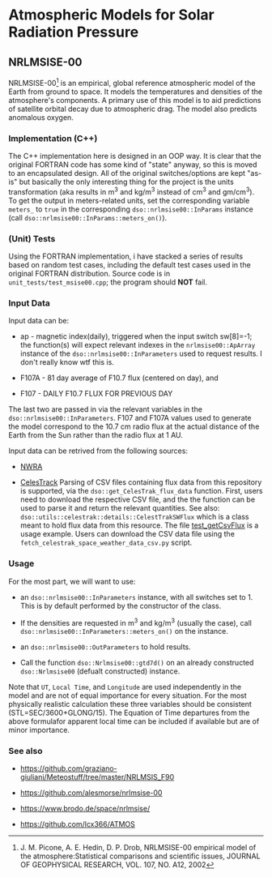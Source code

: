 # Atmospheric Models for Solar Radiation Pressure

## NRLMSISE-00

NRLMSISE-00[^1] is an empirical, global reference atmospheric model of the Earth 
from ground to space. It models the temperatures and densities of the atmosphere's 
components. A primary use of this model is to aid predictions of satellite 
orbital decay due to atmospheric drag. The model also predicts anomalous oxygen. 

[^1]: J. M. Picone, A. E. Hedin, D. P. Drob, NRLMSISE-00 empirical model of the 
atmosphere:Statistical comparisons and scientific issues, JOURNAL OF GEOPHYSICAL 
RESEARCH, VOL. 107, NO. A12, 2002

### Implementation (C++)

The C++ implementation here is designed in an OOP way. It is clear that the 
original FORTRAN code has some kind of "state" anyway, so this is moved to an 
encapsulated design. All of the original switches/options are kept "as-is" 
but basically the only interesting thing for the project is the units 
transformation (aka results in m<sup>3</sup> and kg/m<sup>3</sup> instead of 
cm<sup>3</sup> and gm/cm<sup>3</sup>). To get the output in meters-related units, 
set the corresponding variable `meters_` to `true` in the corresponding 
`dso::nrlmsise00::InParams` instance (call `dso::nrlmsise00::InParams::meters_on()`).

### (Unit) Tests

Using the FORTRAN implementation, i have stacked a series of results based on 
random test cases, including the default test cases used in the original 
FORTRAN distribution. Source code is in `unit_tests/test_msise00.cpp`; the 
program should **NOT** fail.

### Input Data

Input data can be:
  
  * ap - magnetic index(daily), triggered when the input switch sw[8]=-1; the
    function(s) will expect relevant indexes in the `nrlmsise00::ApArray` 
    instance of the `dso::nrlmsise00::InParameters` used to request results. 
    I don't really know wtf this is.

  * F107A - 81 day average of F10.7 flux (centered on day), and

  * F107 - DAILY F10.7 FLUX FOR PREVIOUS DAY

The last two are passed in via the relevant variables in the 
`dso::nrlmsise00::InParameters`. F107 and F107A values used to generate the 
model correspond to the 10.7 cm radio flux at the actual distance of the Earth
from the Sun rather than the radio flux at 1 AU.

Input data can be retrived from the following sources:

  * [NWRA](https://spawx.nwra.com/spawx/env_latest.html)

  * [CelesTrack](https://celestrak.org/SpaceData/) Parsing of CSV files 
   containing flux data from this repository is supported, via the 
   `dso::get_CelesTrak_flux_data` function. First, users need to download 
   the respective CSV file, and the the function can be used to parse it and 
   return the relevant quantities. See also: 
   `dso::utils::celestrak::details::CelestTrakSWFlux` which is a class 
   meant to hold flux data from this resource. The file 
   [test_getCsvFlux](https://github.com/xanthospap/doris/blob/main/test/test_getCsvFlux.cpp) 
   is a usage example. Users can download the CSV data file using the 
   `fetch_celestrak_space_weather_data_csv.py` script.

### Usage

For the most part, we will want to use:
  
  * an `dso::nrlmsise00::InParameters` instance, with all switches set to 1. 
    This is by default performed by the constructor of the class.

  * If the densities are requested in m<sup>3</sup> and kg/m<sup>3</sup> 
    (usually the case), call `dso::nrlmsise00::InParameters::meters_on()` on 
    the instance.
  
  * an `dso::nrlmsise00::OutParameters` to hold results.

  * Call the function `dso::Nrlmsise00::gtd7d()` on an already constructed 
    `dso::Nrlmsise00` (defualt constructed) instance.

Note that `UT`, `Local Time`, and `Longitude` are used independently in the
model and are not of equal importance for every situation. For the most 
physically realistic calculation these three variables should be consistent 
(STL=SEC/3600+GLONG/15). The Equation of Time departures from the above 
formulafor apparent local time can be included if available but are of minor 
importance.

### See also

  * https://github.com/graziano-giuliani/Meteostuff/tree/master/NRLMSIS_F90
  
  * https://github.com/alesmorse/nrlmsise-00

  * https://www.brodo.de/space/nrlmsise/

  * https://github.com/lcx366/ATMOS
